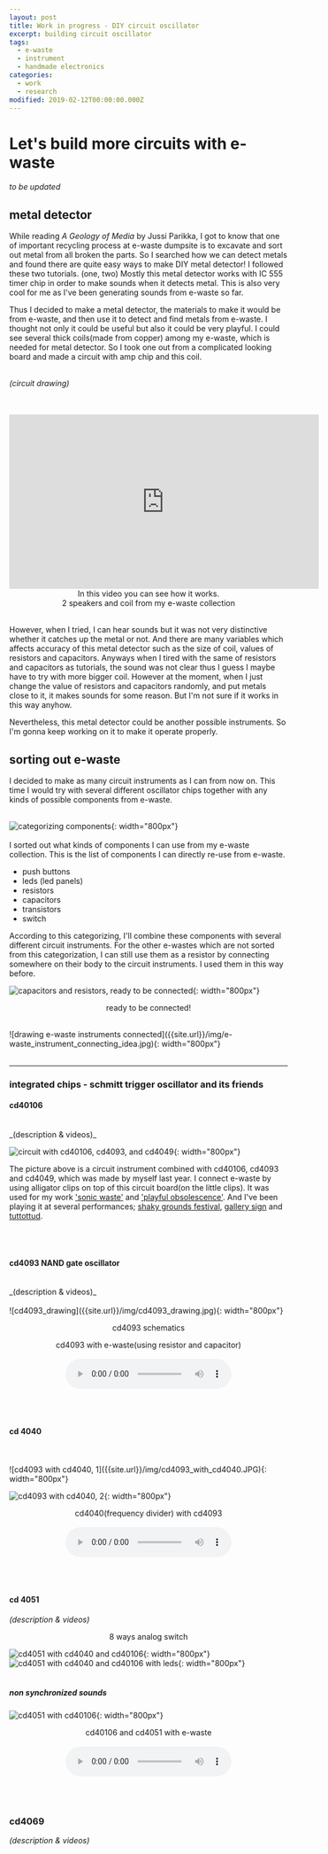 ```yaml
---
layout: post
title: Work in progress - DIY circuit oscillator
excerpt: building circuit oscillator
tags:
  - e-waste
  - instrument
  - handmade electronics
categories:
  - work
  - research
modified: 2019-02-12T00:00:00.000Z
---
```


# Let's build more circuits with e-waste

_to be updated_

## metal detector

While reading _A Geology of Media_ by Jussi Parikka, I got to know that one of important recycling process at e-waste dumpsite is to excavate and sort out metal from all broken the parts. So I searched how we can detect metals and found there are quite easy ways to make DIY metal detector! I followed these two tutorials. (one, two) Mostly this metal detector works with IC 555 timer chip in order to make sounds when it detects metal. This is also very cool for me as I've been generating sounds from e-waste so far.

Thus I decided to make a metal detector, the materials to make it would be from e-waste, and then use it to detect and find metals from e-waste. I thought not only it could be useful but also it could be very playful. I could see several thick coils(made from copper) among my e-waste, which is needed for metal detector. So I took one out from a complicated looking board and made a circuit with amp chip and this coil.
<br>
<br>

_(circuit drawing)_
<br>
<br>
<br>
<p align="center">
<iframe width="560" height="315" src="https://www.youtube.com/embed/J2WGZsE1m4w" frameborder="0" allow="accelerometer; autoplay; encrypted-media; gyroscope; picture-in-picture" allowfullscreen="">
</iframe>
<br>
In this video you can see how it works.<br>
2 speakers and coil from my e-waste collection
</p>

<br>
However, when I tried, I can hear sounds but it was not very distinctive whether it catches up the metal or not. And there are many variables which affects accuracy of this metal detector such as the size of coil, values of resistors and capacitors. Anyways when I tired with the same of resistors and capacitors as tutorials, the sound was not clear thus I guess I maybe have to try with more bigger coil. However at the moment, when I just change the value of resistors and capacitors randomly, and put metals close to it, it makes sounds for some reason. But I'm not sure if it works in this way anyhow.

Nevertheless, this metal detector could be another possible instruments. So I'm gonna keep working on it to make it operate properly.

## sorting out e-waste

I decided to make as many circuit instruments as I can from now on. This time I would try with several different oscillator chips together with any kinds of possible components from e-waste.
<br>
<br>

![categorizing components]({{site.url}}/img/parts_categorization.gif){: width="800px"}
<br>
<br>
I sorted out what kinds of components I can use from my e-waste collection. This is the list of components I can directly re-use from e-waste.

- push buttons
- leds (led panels)
- resistors
- capacitors
- transistors
- switch

According to this categorizing, I'll combine these components with several different circuit instruments. For the other e-wastes which are not sorted from this categorization, I can still use them as a resistor by connecting somewhere on their body to the circuit instruments. I used them in this way before.
<br>

![capacitors and resistors, ready to be connected]({{site.url}}/img/ready_to_be_connected.jpg){: width="800px"}
<p align="center">
ready to be connected!
</p>
<br>
![drawing e-waste instruments connected]({{site.url}}/img/e-waste_instrument_connecting_idea.jpg){: width="800px"}
<br>
<br>

--------------------------------------------------------------------------------

### integrated chips - schmitt trigger oscillator and its friends

#### cd40106
 <br>
_(description & videos)_

![circuit with cd40106, cd4093, and cd4049]({{site.url}}/img/cd40106_4093_4049.png){: width="800px"}

The picture above is a circuit instrument combined with cd40106, cd4093 and cd4049, which was made by myself last year. I connect e-waste by using alligator clips on top of this circuit board(on the little clips). It was used for my work ['sonic waste'](http://mina-vitamina.net/sonic-waste) and ['playful obsolescence'](http://mina-vitamina.net/playful-obsolescence). And I've been playing it at several performances; [shaky grounds festival](https://www.youtube.com/watch?v=APx7oDdLYCg), [gallery sign](https://www.youtube.com/watch?v=reulvS8F-fg) and [tuttottud](https://www.youtube.com/watch?v=Fom82mC99Wg).

<br>
<br>

#### cd4093 NAND gate oscillator
<br>
_(description & videos)_
<br>
<br>
![cd4093_drawing]({{site.url}}/img/cd4093_drawing.jpg){: width="800px"}
<p align = "center">
cd4093 schematics
</p>


<p align = "center">
cd4093 with e-waste(using resistor and capacitor)
<br><br>
<audio controls="">
<source src="https://raw.githubusercontent.com/lucid2713/blog/master/audio/cd4093_with_e-waste.mp3" type="audio/mpeg">
    Your browser does not support the audio tag.
</audio>
</p>

<br>
<br>

#### cd 4040
<br>
<br>
![cd4093 with cd4040, 1]({{site.url}}/img/cd4093_with_cd4040.JPG){: width="800px"}

![cd4093 with cd4040, 2]({{site.url}}/img/cd4093_with_cd4040_2.jpg){: width="800px"}
<p align="center">
cd4040(frequency divider) with cd4093
<br>
<br>
<audio controls="">
<source src="https://raw.githubusercontent.com/lucid2713/blog/master/audio/cd4093,cd4040.mp3" type="audio/mpeg">
<source src="https://raw.githubusercontent.com/lucid2713/blog/master/audio/cd4093,cd4040.ogg" type="audio/ogg">
    Your browser does not support the audio tag.
</audio>
</p>
<br>
<br>

#### cd 4051<br>
_(description & videos)_

<p align="center">
8 ways analog switch
</p>

![cd4051 with cd4040 and cd40106]({{site.url}}/img/sequencer_cd4051_cd4040_cd40106.JPG){: width="800px"} ![cd4051 with cd4040 and cd40106 with leds]({{site.url}}/img/sequencer_with_leds.JPG){: width="800px"}
<br>
<br>

##### non synchronized sounds

![cd4051 with cd40106]({{site.url}}/img/cd40106,cd4051.JPG){: width="800px"}

<p align="center">
cd40106 and cd4051 with e-waste
<br>
<br>

<audio controls="">
<source src="https://raw.githubusercontent.com/lucid2713/blog/master/audio/cd40106,cd4051.mp3" type="audio/mpeg">
<source src="https://raw.githubusercontent.com/lucid2713/blog/master/audio/cd40106,cd4051.ogg" type="audio/ogg">
    Your browser does not support the audio tag.
</audio>
</p>



<br>
<br>

### cd4069
_(description & videos)_

<br>
<br>
<br>
